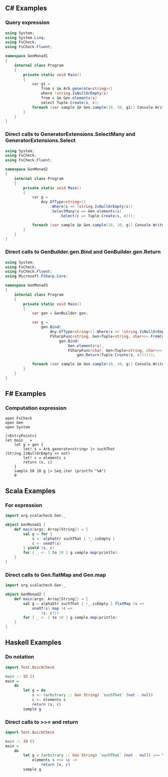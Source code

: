 
## C# Examples

### Query expression
 
```C#
using System;
using System.Linq;
using FsCheck;
using FsCheck.Fluent;

namespace GenMonad1
{
    internal class Program
    {
        private static void Main()
        {
            var g1 =
                from s in Arb.generate<string>()
                where !string.IsNullOrEmpty(s)
                from c in Gen.elements(s)
                select Tuple.Create(s, c);
            foreach (var sample in Gen.sample(10, 10, g1)) Console.WriteLine(sample);
        }
    }
}
```

### Direct calls to GeneratorExtensions.SelectMany and GeneratorExtensions.Select 

```C#
using System;
using FsCheck;
using FsCheck.Fluent;

namespace GenMonad2
{
    internal class Program
    {
        private static void Main()
        {
            var g =
                Any.OfType<string>()
                    .Where(s => !string.IsNullOrEmpty(s))
                    .SelectMany(s => Gen.elements(s)
                        .Select(c => Tuple.Create(s, c)));

            foreach (var sample in Gen.sample(10, 10, g)) Console.WriteLine(sample);
        }
    }
}
```

### Direct calls to GenBuilder.gen.Bind and GenBuilder.gen.Return 

```C#
using System;
using FsCheck;
using FsCheck.Fluent;
using Microsoft.FSharp.Core;

namespace GenMonad3
{
    internal class Program
    {
        private static void Main()
        {
            var gen = GenBuilder.gen;

            var g =
                gen.Bind(
                    Any.OfType<string>().Where(s => !string.IsNullOrEmpty(s)),
                    FSharpFunc<string, Gen<Tuple<string, char>>>.FromConverter(s =>
                        gen.Bind(
                            Gen.elements(s),
                            FSharpFunc<char, Gen<Tuple<string, char>>>.FromConverter(c =>
                                gen.Return(Tuple.Create(s, c))))));

            foreach (var sample in Gen.sample(10, 10, g)) Console.WriteLine(sample);
        }
    }
}
```

## F# Examples

### Computation expression

```F#
open FsCheck
open Gen
open System

[<EntryPoint>]
let main _ = 
    let g = gen {
        let! s = Arb.generate<string> |> suchThat (String.IsNullOrEmpty >> not)
        let! c = elements s
        return (s, c)
    }
    sample 50 10 g |> Seq.iter (printfn "%A")
    0
```

## Scala Examples

### For expression

```Scala
import org.scalacheck.Gen._

object GenMonad1 {
	def main(args: Array[String]) = {
		val g = for {
			s <- alphaStr suchThat { !_.isEmpty }
			c <- oneOf(s)
		} yield (s, c)
		for { _ <- 1 to 10 } g.sample.map(println)
	}
}
```

### Direct calls to Gen.flatMap and Gen.map

```Scala
import org.scalacheck.Gen._

object GenMonad2 {
	def main(args: Array[String]) = {
		val g = alphaStr suchThat { !_.isEmpty } flatMap (s =>
			oneOf(s) map (c =>
				(s, c)))
		for { _ <- 1 to 10 } g.sample.map(println)
	}
}
```

## Haskell Examples

### Do notation

```Haskell
import Test.QuickCheck

main :: IO ()
main =
	do
		let g = do
			s <- (arbitrary :: Gen String) `suchThat` (not . null)
			c <- elements s
			return (s, c)
		sample g
```

### Direct calls to >>= and return
```Haskell
import Test.QuickCheck

main :: IO ()
main =
	do
		let g = (arbitrary :: Gen String) `suchThat` (not . null) >>= \s ->
			elements s >>= \c ->
				return (s, c)
		sample g
```
